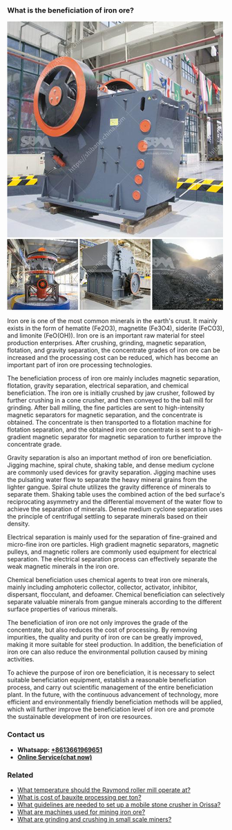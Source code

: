 <h3>What is the beneficiation of iron ore?</h3><img src='1701742712.jpg' alt=''><p>Iron ore is one of the most common minerals in the earth's crust. It mainly exists in the form of hematite (Fe2O3), magnetite (Fe3O4), siderite (FeCO3), and limonite (FeO(OH)). Iron ore is an important raw material for steel production enterprises. After crushing, grinding, magnetic separation, flotation, and gravity separation, the concentrate grades of iron ore can be increased and the processing cost can be reduced, which has become an important part of iron ore processing technologies.</p><p>The beneficiation process of iron ore mainly includes magnetic separation, flotation, gravity separation, electrical separation, and chemical beneficiation. The iron ore is initially crushed by jaw crusher, followed by further crushing in a cone crusher, and then conveyed to the ball mill for grinding. After ball milling, the fine particles are sent to high-intensity magnetic separators for magnetic separation, and the concentrate is obtained. The concentrate is then transported to a flotation machine for flotation separation, and the obtained iron ore concentrate is sent to a high-gradient magnetic separator for magnetic separation to further improve the concentrate grade.</p><p>Gravity separation is also an important method of iron ore beneficiation. Jigging machine, spiral chute, shaking table, and dense medium cyclone are commonly used devices for gravity separation. Jigging machine uses the pulsating water flow to separate the heavy mineral grains from the lighter gangue. Spiral chute utilizes the gravity difference of minerals to separate them. Shaking table uses the combined action of the bed surface's reciprocating asymmetry and the differential movement of the water flow to achieve the separation of minerals. Dense medium cyclone separation uses the principle of centrifugal settling to separate minerals based on their density.</p><p>Electrical separation is mainly used for the separation of fine-grained and micro-fine iron ore particles. High gradient magnetic separators, magnetic pulleys, and magnetic rollers are commonly used equipment for electrical separation. The electrical separation process can effectively separate the weak magnetic minerals in the iron ore.</p><p>Chemical beneficiation uses chemical agents to treat iron ore minerals, mainly including amphoteric collector, collector, activator, inhibitor, dispersant, flocculant, and defoamer. Chemical beneficiation can selectively separate valuable minerals from gangue minerals according to the different surface properties of various minerals.</p><p>The beneficiation of iron ore not only improves the grade of the concentrate, but also reduces the cost of processing. By removing impurities, the quality and purity of iron ore can be greatly improved, making it more suitable for steel production. In addition, the beneficiation of iron ore can also reduce the environmental pollution caused by mining activities.</p><p>To achieve the purpose of iron ore beneficiation, it is necessary to select suitable beneficiation equipment, establish a reasonable beneficiation process, and carry out scientific management of the entire beneficiation plant. In the future, with the continuous advancement of technology, more efficient and environmentally friendly beneficiation methods will be applied, which will further improve the beneficiation level of iron ore and promote the sustainable development of iron ore resources.</p><h3>Contact us</h3><ul><li><strong>Whatsapp:&nbsp;<a href="https://wa.me/8613661969651">+8613661969651</a></strong></li><li><a href="https://swt.shibang-china.com/?git&amp;zhl&amp;What is the beneficiation of iron ore"><strong>Online Service(chat now)</strong></a></li></ul><h3>Related</h3><ul><li><a href='What temperature should the Raymond roller mill operate at.md'>What temperature should the Raymond roller mill operate at?</a></li><li><a href='What is cost of bauxite processing per ton.md'>What is cost of bauxite processing per ton?</a></li><li><a href='What guidelines are needed to set up a mobile stone crusher in Orissa.md'>What guidelines are needed to set up a mobile stone crusher in Orissa?</a></li><li><a href='What are machines used for mining iron ore.md'>What are machines used for mining iron ore?</a></li><li><a href='What are grinding and crushing in small scale miners.md'>What are grinding and crushing in small scale miners?</a></li></ul>